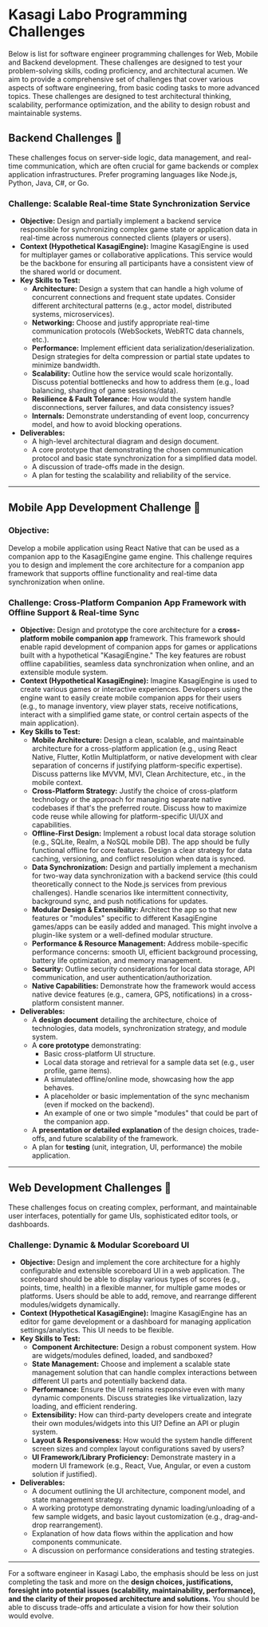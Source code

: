 # Kasagi Labo Programming Challenges

Below is list for software engineer programming challenges for Web, Mobile and Backend development. These challenges are designed to test your problem-solving skills, coding proficiency, and architectural acumen. We aim to provide a comprehensive set of challenges that cover various aspects of software engineering, from basic coding tasks to more advanced topics.  These challenges are designed to test architectural thinking, scalability, performance optimization, and the ability to design robust and maintainable systems.

## Backend Challenges 🚀

These challenges focus on server-side logic, data management, and real-time communication, which are often crucial for game backends or complex application infrastructures. Prefer programing languages like Node.js, Python, Java, C#, or Go.

### Challenge: Scalable Real-time State Synchronization Service

* **Objective:** Design and partially implement a backend service responsible for synchronizing complex game state or application data in real-time across numerous connected clients (players or users).
* **Context (Hypothetical KasagiEngine):** Imagine KasagiEngine is used for multiplayer games or collaborative applications. This service would be the backbone for ensuring all participants have a consistent view of the shared world or document.
* **Key Skills to Test:**
    * **Architecture:** Design a system that can handle a high volume of concurrent connections and frequent state updates. Consider different architectural patterns (e.g., actor model, distributed systems, microservices).
    * **Networking:** Choose and justify appropriate real-time communication protocols (WebSockets, WebRTC data channels, etc.).
    * **Performance:** Implement efficient data serialization/deserialization. Design strategies for delta compression or partial state updates to minimize bandwidth.
    * **Scalability:** Outline how the service would scale horizontally. Discuss potential bottlenecks and how to address them (e.g., load balancing, sharding of game sessions/data).
    * **Resilience & Fault Tolerance:** How would the system handle disconnections, server failures, and data consistency issues?
    * **Internals:** Demonstrate understanding of event loop, concurrency model, and how to avoid blocking operations.
* **Deliverables:**
    * A high-level architectural diagram and design document.
    * A core prototype that demonstrating the chosen communication protocol and basic state synchronization for a simplified data model.
    * A discussion of trade-offs made in the design.
    * A plan for testing the scalability and reliability of the service.

---

## Mobile App Development Challenge 📱

### Objective: 
Develop a mobile application using React Native that can be used as a companion app to the KasagiEngine game engine. This challenge requires you to design and implement the core architecture for a companion app framework that supports offline functionality and real-time data synchronization when online.

### Challenge: Cross-Platform Companion App Framework with Offline Support & Real-time Sync

* **Objective:** Design and prototype the core architecture for a **cross-platform mobile companion app** framework. This framework should enable rapid development of companion apps for games or applications built with a hypothetical "KasagiEngine." The key features are robust offline capabilities, seamless data synchronization when online, and an extensible module system.
* **Context (Hypothetical KasagiEngine):** Imagine KasagiEngine is used to create various games or interactive experiences. Developers using the engine want to easily create mobile companion apps for their users (e.g., to manage inventory, view player stats, receive notifications, interact with a simplified game state, or control certain aspects of the main application).
* **Key Skills to Test:**
    * **Mobile Architecture:** Design a clean, scalable, and maintainable architecture for a cross-platform application (e.g., using React Native, Flutter, Kotlin Multiplatform, or native development with clear separation of concerns if justifying platform-specific expertise). Discuss patterns like MVVM, MVI, Clean Architecture, etc., in the mobile context.
    * **Cross-Platform Strategy:** Justify the choice of cross-platform technology or the approach for managing separate native codebases if that's the preferred route. Discuss how to maximize code reuse while allowing for platform-specific UI/UX and capabilities.
    * **Offline-First Design:** Implement a robust local data storage solution (e.g., SQLite, Realm, a NoSQL mobile DB). The app should be fully functional offline for core features. Design a clear strategy for data caching, versioning, and conflict resolution when data is synced.
    * **Data Synchronization:** Design and partially implement a mechanism for two-way data synchronization with a backend service (this could theoretically connect to the Node.js services from previous challenges). Handle scenarios like intermittent connectivity, background sync, and push notifications for updates.
    * **Modular Design & Extensibility:** Architect the app so that new features or "modules" specific to different KasagiEngine games/apps can be easily added and managed. This might involve a plugin-like system or a well-defined modular structure.
    * **Performance & Resource Management:** Address mobile-specific performance concerns: smooth UI, efficient background processing, battery life optimization, and memory management.
    * **Security:** Outline security considerations for local data storage, API communication, and user authentication/authorization.
    * **Native Capabilities:** Demonstrate how the framework would access native device features (e.g., camera, GPS, notifications) in a cross-platform consistent manner.
* **Deliverables:**
    * A **design document** detailing the architecture, choice of technologies, data models, synchronization strategy, and module system.
    * A **core prototype** demonstrating:
        * Basic cross-platform UI structure.
        * Local data storage and retrieval for a sample data set (e.g., user profile, game items).
        * A simulated offline/online mode, showcasing how the app behaves.
        * A placeholder or basic implementation of the sync mechanism (even if mocked on the backend).
        * An example of one or two simple "modules" that could be part of the companion app.
    * A **presentation or detailed explanation** of the design choices, trade-offs, and future scalability of the framework.
    * A plan for **testing** (unit, integration, UI, performance) the mobile application.

---

## Web Development Challenges 🎨

These challenges focus on creating complex, performant, and maintainable user interfaces, potentially for game UIs, sophisticated editor tools, or dashboards.

### Challenge: Dynamic & Modular Scoreboard UI

* **Objective:** Design and implement the core architecture for a highly configurable and extensible scoreboard UI in a web application. The scoreboard should be able to display various types of scores (e.g., points, time, health) in a flexible manner, for multiple game modes or platforms. Users should be able to add, remove, and rearrange different modules/widgets dynamically.
* **Context (Hypothetical KasagiEngine):** Imagine KasagiEngine has an editor for game development or a dashboard for managing application settings/analytics. This UI needs to be flexible.
* **Key Skills to Test:**
    * **Component Architecture:** Design a robust component system. How are widgets/modules defined, loaded, and sandboxed?
    * **State Management:** Choose and implement a scalable state management solution that can handle complex interactions between different UI parts and potentially backend data.
    * **Performance:** Ensure the UI remains responsive even with many dynamic components. Discuss strategies like virtualization, lazy loading, and efficient rendering.
    * **Extensibility:** How can third-party developers create and integrate their own modules/widgets into this UI? Define an API or plugin system.
    * **Layout & Responsiveness:** How would the system handle different screen sizes and complex layout configurations saved by users?
    * **UI Framework/Library Proficiency:** Demonstrate mastery in a modern UI framework (e.g., React, Vue, Angular, or even a custom solution if justified).
* **Deliverables:**
    * A document outlining the UI architecture, component model, and state management strategy.
    * A working prototype demonstrating dynamic loading/unloading of a few sample widgets, and basic layout customization (e.g., drag-and-drop rearrangement).
    * Explanation of how data flows within the application and how components communicate.
    * A discussion on performance considerations and testing strategies.

---

For a software engineer in Kasagi Labo, the emphasis should be less on just completing the task and more on the **design choices, justifications, foresight into potential issues (scalability, maintainability, performance), and the clarity of their proposed architecture and solutions.** You should be able to discuss trade-offs and articulate a vision for how their solution would evolve.